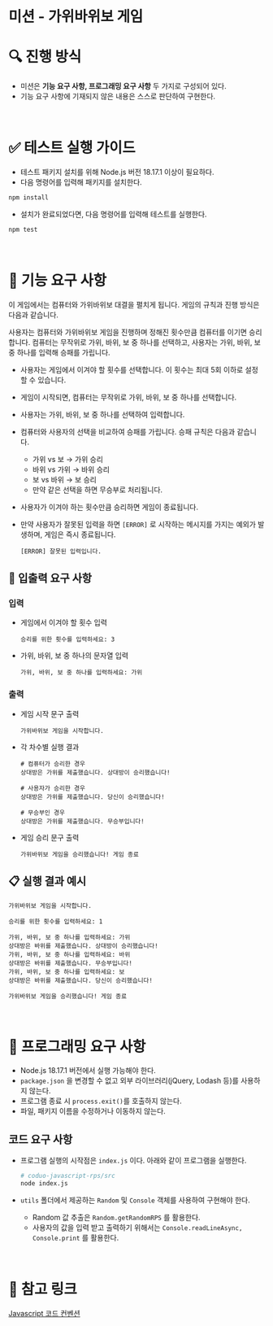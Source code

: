 # 미션 - 가위바위보 게임

# **🔍 진행 방식**

- 미션은 **기능 요구 사항, 프로그래밍 요구 사항** 두 가지로 구성되어 있다.
- 기능 요구 사항에 기재되지 않은 내용은 스스로 판단하여 구현한다.

<br />

# ✅ 테스트 실행 가이드

- 테스트 패키지 설치를 위해 Node.js 버전 18.17.1 이상이 필요하다.
- 다음 명령어를 입력해 패키지를 설치한다.

```bash
npm install
```

- 설치가 완료되었다면, 다음 명령어를 입력해 테스트를 실행한다.

```bash
npm test
```

<br />

# **🚀 기능 요구 사항**

이 게임에서는 컴퓨터와 가위바위보 대결을 펼치게 됩니다. 게임의 규칙과 진행 방식은 다음과 같습니다.

사용자는 컴퓨터와 가위바위보 게임을 진행하며 정해진 횟수만큼 컴퓨터를 이기면 승리합니다. 컴퓨터는 무작위로 가위, 바위, 보 중 하나를 선택하고, 사용자는 가위, 바위, 보 중 하나를 입력해 승패를 가립니다.

- 사용자는 게임에서 이겨야 할 횟수를 선택합니다. 이 횟수는 최대 5회 이하로 설정할 수 있습니다.
- 게임이 시작되면, 컴퓨터는 무작위로 가위, 바위, 보 중 하나를 선택합니다.
- 사용자는 가위, 바위, 보 중 하나를 선택하여 입력합니다.
- 컴퓨터와 사용자의 선택을 비교하여 승패를 가립니다. 승패 규칙은 다음과 같습니다.
  - 가위 vs 보 → 가위 승리
  - 바위 vs 가위 → 바위 승리
  - 보 vs 바위 → 보 승리
  - 만약 같은 선택을 하면 무승부로 처리됩니다.
- 사용자가 이겨야 하는 횟수만큼 승리하면 게임이 종료됩니다.
- 만약 사용자가 잘못된 입력을 하면 `[ERROR]` 로 시작하는 메시지를 가지는 예외가 발생하며, 게임은 즉시 종료됩니다.

  ```
  [ERROR] 잘못된 입력입니다.
  ```

## 🔎 입출력 요구 사항

### 입력

- 게임에서 이겨야 할 횟수 입력

  ```
  승리를 위한 횟수를 입력하세요: 3
  ```

- 가위, 바위, 보 중 하나의 문자열 입력

  ```
  가위, 바위, 보 중 하나를 입력하세요: 가위
  ```

### 출력

- 게임 시작 문구 출력

  ```
  가위바위보 게임을 시작합니다.
  ```

- 각 차수별 실행 결과

  ```
  # 컴퓨터가 승리한 경우
  상대방은 가위를 제출했습니다. 상대방이 승리했습니다!

  # 사용자가 승리한 경우
  상대방은 가위를 제출했습니다. 당신이 승리했습니다!

  # 무승부인 경우
  상대방은 가위를 제출했습니다. 무승부입니다!
  ```

- 게임 승리 문구 출력

  ```
  가위바위보 게임을 승리했습니다! 게임 종료
  ```

## 📋 실행 결과 예시

```
가위바위보 게임을 시작합니다.

승리를 위한 횟수를 입력하세요: 1

가위, 바위, 보 중 하나를 입력하세요: 가위
상대방은 바위를 제출했습니다. 상대방이 승리했습니다!
가위, 바위, 보 중 하나를 입력하세요: 바위
상대방은 바위를 제출했습니다. 무승부입니다!
가위, 바위, 보 중 하나를 입력하세요: 보
상대방은 바위를 제출했습니다. 당신이 승리했습니다!

가위바위보 게임을 승리했습니다! 게임 종료
```

<br />

# **🎯 프로그래밍 요구 사항**

- Node.js 18.17.1 버전에서 실행 가능해야 한다.
- `package.json` 을 변경할 수 없고 외부 라이브러리(jQuery, Lodash 등)를 사용하지 않는다.
- 프로그램 종료 시 `process.exit()`를 호출하지 않는다.
- 파일, 패키지 이름을 수정하거나 이동하지 않는다.

## 코드 요구 사항

- 프로그램 실행의 시작점은 `index.js` 이다. 아래와 같이 프로그램을 실행한다.

  ```bash
  # coduo-javascript-rps/src
  node index.js
  ```

- `utils` 폴더에서 제공하는 `Random` 및 `Console` 객체를 사용하여 구현해야 한다.
  - Random 값 추출은 `Random.getRandomRPS` 를 활용한다.
  - 사용자의 값을 입력 받고 출력하기 위해서는 `Console.readLineAsync, Console.print` 를 활용한다.

<br />

# 🔗 참고 링크

[Javascript 코드 컨벤션](https://github.com/airbnb/javascript)
